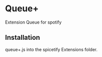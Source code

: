 # Queue+

Extension Queue for spotify

## Installation

queue+.js into the spicetify Extensions folder.